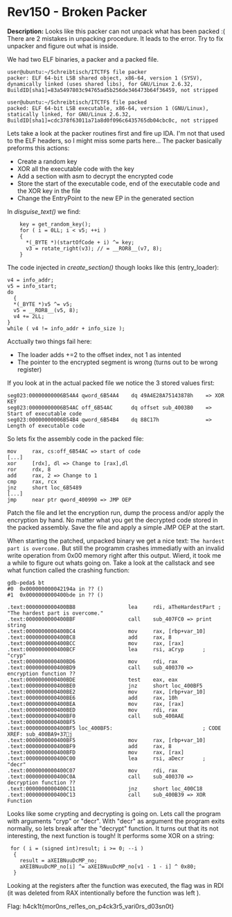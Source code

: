 # Rev150 - Broken Packer

**Description:** Looks like this packer can not unpack what has been packed :( There are 2 mistakes in unpacking procedure. It leads to the error. Try to fix unpacker and figure out what is inside.

We had two ELF binaries, a packer and a packed file.
```
user@ubuntu:~/Schreibtisch/ITCTF$ file packer
packer: ELF 64-bit LSB shared object, x86-64, version 1 (SYSV), dynamically linked (uses shared libs), for GNU/Linux 2.6.32, BuildID[sha1]=83a5497803c94765ad5b256de346473b64f36459, not stripped

user@ubuntu:~/Schreibtisch/ITCTF$ file packed
packed: ELF 64-bit LSB executable, x86-64, version 1 (GNU/Linux), statically linked, for GNU/Linux 2.6.32, BuildID[sha1]=cdc378f63011a71a8d0f096c6435765db04cbc0c, not stripped
```
Lets take a look at the packer routines first and fire up IDA. I'm not that used to the ELF headers, so I might miss some parts here... The packer basically preforms this actions:
 * Create a random key
 * XOR all the executable code with the key
 * Add a section with asm to decrypt the encrypted code
 * Store the start of the executable code, end of the executable code and the XOR key in the file
 * Change the EntryPoint to the new EP in the generated section 

In *disguise_text()* we find:
```
    key = get_random_key();
    for ( i = 0LL; i < v5; ++i )
    {
      *(_BYTE *)(startOfCode + i) ^= key;
      v3 = rotate_right(v3); // = __ROR8__(v7, 8);
    }
```
The code injected in *create_section()* though looks like this (entry_loader):
```
v4 = info_addr;
v5 = info_start;
do
  {
  *(_BYTE *)v5 ^= v5;
  v5 = __ROR8__(v5, 8);
  v4 += 2LL;
}
while ( v4 != info_addr + info_size );
```
Acctually two things fail here:
 * The loader adds +=2 to the offset index, not 1 as intented
 * The pointer to the encrypted segment is wrong (turns out to be wrong register)

If you look at in the actual packed file we notice the 3 stored values first:
```
seg023:00000000006B54A4 qword_6B54A4    dq 49A4E28A75143878h    => XOR KEY
seg023:00000000006B54AC off_6B54AC      dq offset sub_4003B0    => Start of executable code
seg023:00000000006B54B4 qword_6B54B4    dq 88C17h               => Length of executable code
```
So lets fix the assembly code in the packed file:
```
mov     rax, cs:off_6B54AC => start of code
[...]
xor     [rdx], dl => Change to [rax],dl
ror     rdx, 8
add     rax, 2 => Change to 1
cmp     rax, rcx
jnz     short loc_6B5489
[...]
jmp     near ptr qword_400990 => JMP OEP
```
Patch the file and let the encryption run, dump the process and/or apply the encryption by hand. No matter what you get the decrypted code stored in the packed assembly. Save the file and apply a simple JMP OEP at the start.

When starting the patched, unpacked binary we get a nice text:
```The hardest part is overcome.```
But still the programm crashes immediatly with an invalid write operation from 0x00 memory right after this output. Wierd, it took me a while to figure out whats going on. Take a look at the callstack and see what function called the crashing function:
```
gdb-peda$ bt
#0  0x000000000042194a in ?? ()
#1  0x0000000000400bde in ?? ()
```
```
.text:0000000000400BB8                 lea     rdi, aTheHardestPart ; "The hardest part is overcome."
.text:0000000000400BBF                 call    sub_407FC0 => print string
.text:0000000000400BC4                 mov     rax, [rbp+var_10]
.text:0000000000400BC8                 add     rax, 8
.text:0000000000400BCC                 mov     rax, [rax]
.text:0000000000400BCF                 lea     rsi, aCryp      ; "cryp"
.text:0000000000400BD6                 mov     rdi, rax
.text:0000000000400BD9                 call    sub_400370 => encryption function ??
.text:0000000000400BDE                 test    eax, eax
.text:0000000000400BE0                 jnz     short loc_400BF5
.text:0000000000400BE2                 mov     rax, [rbp+var_10]
.text:0000000000400BE6                 add     rax, 10h
.text:0000000000400BEA                 mov     rax, [rax]
.text:0000000000400BED                 mov     rdi, rax
.text:0000000000400BF0                 call    sub_400AAE
.text:0000000000400BF5
.text:0000000000400BF5 loc_400BF5:                             ; CODE XREF: sub_400BA9+37j
.text:0000000000400BF5                 mov     rax, [rbp+var_10]
.text:0000000000400BF9                 add     rax, 8
.text:0000000000400BFD                 mov     rax, [rax]
.text:0000000000400C00                 lea     rsi, aDecr      ; "decr"
.text:0000000000400C07                 mov     rdi, rax 
.text:0000000000400C0A                 call    sub_400370 => decryption function ??
.text:0000000000400C11                 jnz     short loc_400C18
.text:0000000000400C13                 call    sub_400B39 => XOR Function
```
Looks like some crypting and decrypting is going on. Lets call the program with arguments "cryp" or "decr". With "decr" as argument the program exits normally, so lets break after the "decrypt" function. It turns out that its not interesting, the next function is tough! It performs some XOR on a string:
```
 for ( i = (signed int)result; i >= 0; --i )
  {
    result = aXEIBNuuDcMP_no;
    aXEIBNuuDcMP_no[i] ^= aXEIBNuuDcMP_no[v1 - 1 - i] ^ 0x80;
  }
  ```
Looking at the registers after the function was executed, the flag was in RDI (it was deleted from RAX intentionally before the function was left ).

Flag: h4ck1t{mor0ns_rel1es_on_p4ck3r5_vari0rs_d03sn0t}